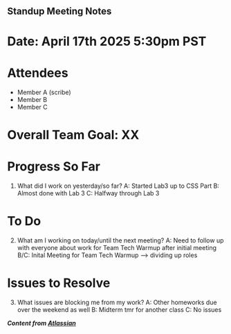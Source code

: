 ## Standup Meeting Notes
# Date: April 17th 2025 5:30pm PST

# Attendees
- Member A (scribe)
- Member B
- Member C

# Overall Team Goal: XX

# Progress So Far
1. What did I work on yesterday/so far?
   A: Started Lab3 up to CSS Part
   B: Almost done with Lab 3
   C: Halfway through Lab 3

# To Do
2. What am I working on today/until the next meeting?
   A: Need to follow up with everyone about work for Team Tech Warmup after initial meeting
   B/C: Inital Meeting for Team Tech Warmup --> dividing up roles

# Issues to Resolve
3. What issues are blocking me from my work?
   A: Other homeworks due over the weekend as well
   B: Midterm tmr for another class
   C: No issues

***Content from [Atlassian](https://www.atlassian.com/agile/scrum/standups)***